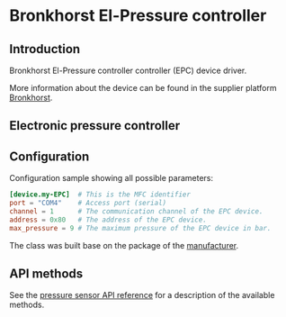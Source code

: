 # Bronkhorst El-Pressure controller

## Introduction

Bronkhorst El-Pressure controller controller (EPC) device driver.

More information about the device can be found in the supplier platform [Bronkhorst](https://www.bronkhorst.com/en-gb/).

## Electronic pressure controller



## Configuration
Configuration sample showing all possible parameters:

```toml
[device.my-EPC]  # This is the MFC identifier
port = "COM4"    # Access port (serial)
channel = 1      # The communication channel of the EPC device.
address = 0x80   # The address of the EPC device.  
max_pressure = 9 # The maximum pressure of the EPC device in bar.
```

The class was built base on the package of the 
[manufacturer](https://bronkhorst-propar.readthedocs.io/en/latest/introduction.html).

## API methods
See the [pressure sensor API reference](../../api/bronkhorst_EPC/api.md) for a description of the available methods.
